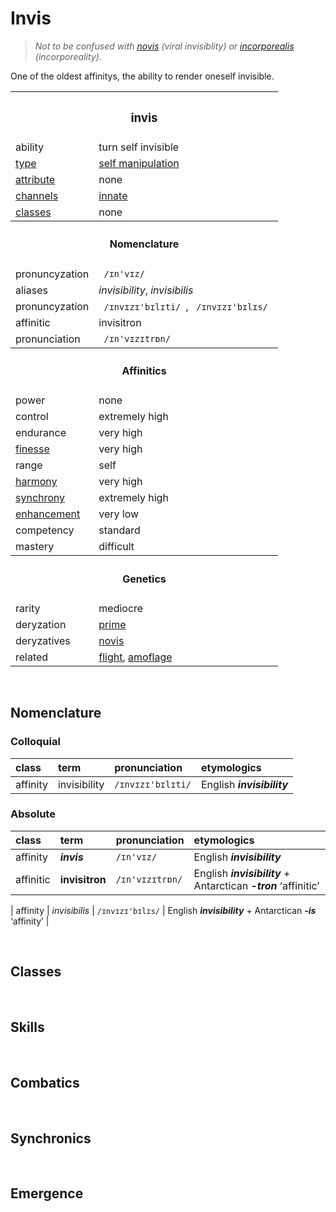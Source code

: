 # Invis

> *Not to be confused with [novis](novis.md) (viral invisiblity) or [incorporealis](incorporealis.md) (incorporeality).*

One of the oldest affinitys, the ability to render oneself invisible.


<table>
  <tr>
    <th colspan="2"> <h3> invis </h3> </th>
  </tr>
  <tr>
    <td> ability </td>
    <td> turn self invisible </td>
  </tr>
  <tr>
    <td> <a href="../readme.md#types">type</a> </td>
    <td> <a href="../readme.md#self-manipulation">self manipulation</a> </td>
  </tr>
  <tr>
    <td> <a href="../readme.md#attributes">attribute</a> </td>
    <td> none </td>
  </tr>
  <tr>
    <td> <a href="../readme.md#channels">channels</a> </td>
    <td> <a href="../readme.md#innate">innate</a> </td>
  </tr>
  <tr>
    <td> <a href="../readme.md#classes">classes</a> </td>
    <td> none </td>
  </tr>
  <tr>
    <th colspan="2"> <h4> Nomenclature </h4> </th>
  </tr>
  <tr>
    <td> pronuncyzation </td>
    <td> <code> /ɪn'vɪz/ </code> </td>
  </tr>
  <tr>
    <td> aliases </td>
    <td> <em>invisibility</em>, <em>invisibilis</em> </td>
  </tr>
  <tr>
    <td> pronuncyzation </td>
    <td> <code> /ɪnvɪzɪ'bɪlɪti/ </code>, <code> /ɪnvɪzɪ'bɪlɪs/ </code> </td>
  </tr>
  <tr>
    <td> affinitic </td>
    <td> invisitron </td>
  </tr>
  <tr>
    <td> pronunciation </td>
    <td> <code> /ɪn'vɪzɪtrɒn/ </code> </td>
  </tr>
  <tr>
    <th colspan="2"> <h4> Affinitics </h4> </th>
  </tr>
  <tr>
    <td> power </td>
    <td> none </td>
  </tr>
  <tr>
    <td> control </td>
    <td> extremely high </td>
  </tr>
  <tr>
    <td> endurance </td>
    <td> very high </td>
  </tr>
  <tr>
    <td> <a href="../readme.md#finesse">finesse</a> </td>
    <td> very high </td>
  </tr>
  <tr>
    <td> range </td>
    <td> self </td>
  </tr>
  <tr>
    <td> <a href="../readme.md#harmony">harmony</a> </td>
    <td> very high </td>
  </tr>
  <tr>
    <td> <a href="../readme.md#synchrony">synchrony</a> </td>
    <td> extremely high </td>
  </tr>
  <tr>
    <td> <a href="../readme.md#enhancement">enhancement</a> </td>
    <td> very low </td>
  </tr>
  <tr>
    <td> competency </td>
    <td> standard </td>
  </tr>
  <tr>
    <td> mastery </td>
    <td> difficult </td>
  </tr>
  <tr>
    <th colspan="2"> <h4> Genetics </h4> </th>
  </tr>
  <tr>
    <td> rarity </td>
    <td> mediocre </td>
  </tr>
  <tr>
    <td> deryzation </td>
    <td> <a href="../readme.md#prime">prime</a> </td>
  </tr>
  <tr>
    <td> deryzatives </td>
    <td> <a href="novis.md">novis</a> </td>
  </tr>
  <tr>
    <td> related </td>
    <td> <a href="flight.md">flight</a>, <a href="camoflage.md">amoflage</a> </td>
  </tr>
</table>


<br>


## Nomenclature

### Colloquial

| class | term | pronunciation | etymologics |
| :---- | :--- | :------------ | :---------- |
| affinity | invisibility | `/ɪnvɪzɪ'bɪlɪti/` | English ***invisibility*** |

### Absolute

| class | term | pronunciation | etymologics |
| :---- | :--- | :------------ | :---------- |
| affinity | ***invis*** | `/ɪn'vɪz/` | English ***invisibility*** |
| affinitic | **invisitron** | `/ɪn'vɪzɪtrɒn/` | English ***invisibility*** + Antarctican ***-tron*** ‘affinitic’ |

| affinity | *invisibilis* | `/ɪnvɪzɪ'bɪlɪs/` | English ***invisibility*** + Antarctican ***-is*** ‘affinity’ |


<br>


## Classes


<br>


## Skills


<br>


## Combatics


<br>


## Synchronics


<br>


## Emergence
